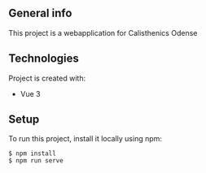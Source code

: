 ## General info
This project is a webapplication for Calisthenics Odense
	
## Technologies
Project is created with:
* Vue 3
	
## Setup
To run this project, install it locally using npm:

```
$ npm install
$ npm run serve
```
